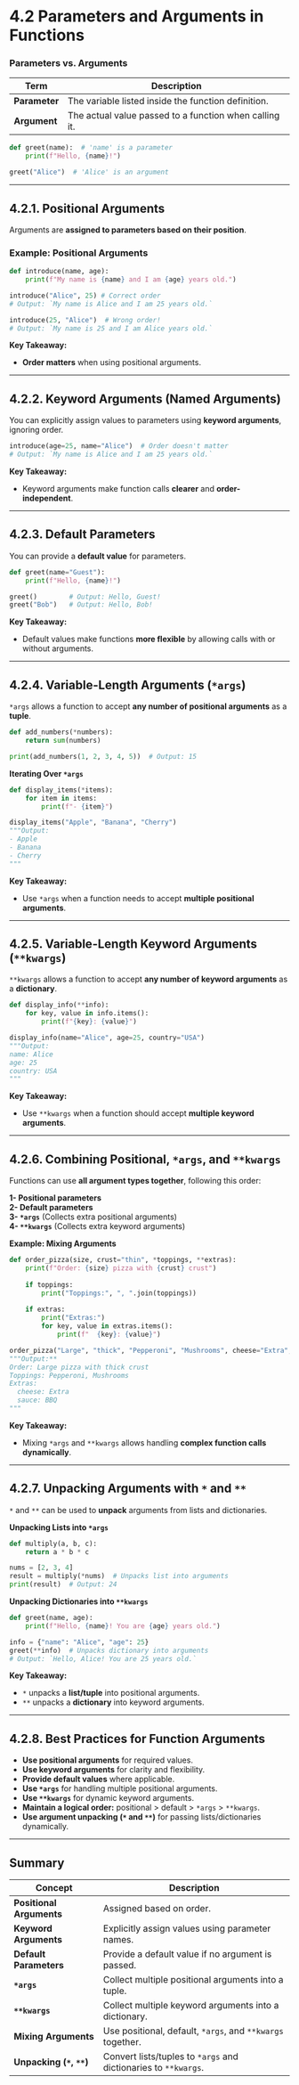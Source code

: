 # **4.2 Parameters and Arguments in Functions**  


### Parameters vs. Arguments  

| Term        | Description |
|------------|-------------|
| **Parameter** | The variable listed inside the function definition. |
| **Argument**  | The actual value passed to a function when calling it. |

```python
def greet(name):  # 'name' is a parameter
    print(f"Hello, {name}!")

greet("Alice")  # 'Alice' is an argument
```
---

## **4.2.1. Positional Arguments**  
Arguments are **assigned to parameters based on their position**.

### **Example: Positional Arguments**
```python
def introduce(name, age):
    print(f"My name is {name} and I am {age} years old.")

introduce("Alice", 25) # Correct order
# Output: `My name is Alice and I am 25 years old.`

introduce(25, "Alice")  # Wrong order!
# Output: `My name is 25 and I am Alice years old.`
```
**Key Takeaway:**  
- **Order matters** when using positional arguments.

---

## **4.2.2. Keyword Arguments (Named Arguments)**  
You can explicitly assign values to parameters using **keyword arguments**, ignoring order.

```python
introduce(age=25, name="Alice")  # Order doesn't matter
# Output: `My name is Alice and I am 25 years old.` 
```

**Key Takeaway:**  
- Keyword arguments make function calls **clearer** and **order-independent**.

---

## **4.2.3. Default Parameters**  
You can provide a **default value** for parameters.

```python
def greet(name="Guest"):
    print(f"Hello, {name}!")

greet()        # Output: Hello, Guest!
greet("Bob")   # Output: Hello, Bob!
```
**Key Takeaway:**  
- Default values make functions **more flexible** by allowing calls with or without arguments.

---

## **4.2.4. Variable-Length Arguments (`*args`)**  
`*args` allows a function to accept **any number of positional arguments** as a **tuple**.

```python
def add_numbers(*numbers):
    return sum(numbers)

print(add_numbers(1, 2, 3, 4, 5))  # Output: 15
```
**Iterating Over `*args`**
```python
def display_items(*items):
    for item in items:
        print(f"- {item}")

display_items("Apple", "Banana", "Cherry")
"""Output:  
- Apple
- Banana
- Cherry
"""
```
**Key Takeaway:**  
- Use `*args` when a function needs to accept **multiple positional arguments**.

---

## 4.2.5. Variable-Length Keyword Arguments (`**kwargs`)  
`**kwargs` allows a function to accept **any number of keyword arguments** as a **dictionary**.

```python
def display_info(**info):
    for key, value in info.items():
        print(f"{key}: {value}")

display_info(name="Alice", age=25, country="USA")
"""Output:  
name: Alice  
age: 25  
country: USA
"""
```

**Key Takeaway:**  
- Use `**kwargs` when a function should accept **multiple keyword arguments**.

---

## 4.2.6. Combining Positional, `*args`, and `**kwargs`  
Functions can use **all argument types together**, following this order:  

**1- Positional parameters**  
**2- Default parameters**  
**3- `*args`** (Collects extra positional arguments)  
**4- `**kwargs`** (Collects extra keyword arguments)  

**Example: Mixing Arguments**
```python
def order_pizza(size, crust="thin", *toppings, **extras):
    print(f"Order: {size} pizza with {crust} crust")
    
    if toppings:
        print("Toppings:", ", ".join(toppings))
    
    if extras:
        print("Extras:")
        for key, value in extras.items():
            print(f"  {key}: {value}")

order_pizza("Large", "thick", "Pepperoni", "Mushrooms", cheese="Extra", sauce="BBQ")
"""Output:**  
Order: Large pizza with thick crust  
Toppings: Pepperoni, Mushrooms  
Extras:  
  cheese: Extra  
  sauce: BBQ 
""" 
```

**Key Takeaway:**  
- Mixing `*args` and `**kwargs` allows handling **complex function calls dynamically**.

---

## 4.2.7. Unpacking Arguments with `*` and `**`
`*` and `**` can be used to **unpack** arguments from lists and dictionaries.

**Unpacking Lists into `*args`**
```python
def multiply(a, b, c):
    return a * b * c

nums = [2, 3, 4]
result = multiply(*nums)  # Unpacks list into arguments
print(result)  # Output: 24
```

**Unpacking Dictionaries into `**kwargs`**
```python
def greet(name, age):
    print(f"Hello, {name}! You are {age} years old.")

info = {"name": "Alice", "age": 25}
greet(**info)  # Unpacks dictionary into arguments
# Output: `Hello, Alice! You are 25 years old.` 
```

**Key Takeaway:**  
- `*` unpacks a **list/tuple** into positional arguments.  
- `**` unpacks a **dictionary** into keyword arguments.

---

## **4.2.8. Best Practices for Function Arguments**

- **Use positional arguments** for required values.  
- **Use keyword arguments** for clarity and flexibility.  
- **Provide default values** where applicable.  
- **Use `*args`** for handling multiple positional arguments.  
- **Use `**kwargs`** for dynamic keyword arguments.  
- **Maintain a logical order:** positional > default > `*args` > `**kwargs`.  
- **Use argument unpacking (`*` and `**`)** for passing lists/dictionaries dynamically.  

---

## **Summary**
| Concept | Description |
|---------|-------------|
| **Positional Arguments** | Assigned based on order. |
| **Keyword Arguments** | Explicitly assign values using parameter names. |
| **Default Parameters** | Provide a default value if no argument is passed. |
| **`*args`** | Collect multiple positional arguments into a tuple. |
| **`**kwargs`** | Collect multiple keyword arguments into a dictionary. |
| **Mixing Arguments** | Use positional, default, `*args`, and `**kwargs` together. |
| **Unpacking (`*`, `**`)** | Convert lists/tuples to `*args` and dictionaries to `**kwargs`. |
